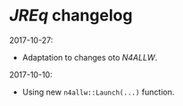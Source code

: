 # *JREq* changelog

2017-10-27:
- Adaptation to changes oto *N4ALLW*.

2017-10-10:
- Using new `n4allw::Launch(...)` function.






